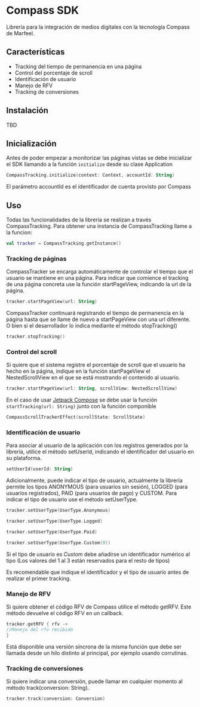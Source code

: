 # Compass SDK
Librería para la integración de medios digitales con la tecnología Compass de Marfeel.

## Características

- Tracking del tiempo de permanencia en una página
- Control del porcentaje de scroll
- Identificación de usuario
- Manejo de RFV
- Tracking de conversiones

## Instalación

TBD

## Inicialización

Antes de poder empezar a monitorizar las páginas vistas se debe inicializar el SDK llamando a la función `initialize` desde su clase Application

```kotlin
CompassTracking.initialize(context: Context, accountId: String)
```
El parámetro accountId es el identificador de cuenta provisto por Compass

## Uso

Todas las funcionalidades de la librería se realizan a través CompassTracking. Para obtener una instancia de CompassTracking llame a la funcion:

```kotlin
val tracker = CompassTracking.getInstance()
```

### Tracking de páginas

CompassTracker se encarga automáticamente de controlar el tiempo que el usuario se mantiene en una página. Para indicar que comience el tracking de una página concreta use la función startPageView, indicando la url de la página.

```kotlin
tracker.startPageView(url: String)
```

CompassTracker continuará registrando el tiempo de permanencia en la página hasta que se llame de nuevo a startPageView con una url diferente. O bien si el desarrollador lo indica mediante el método stopTracking()

```kotlin
tracker.stopTracking()
```

### Control del scroll

Si quiere que el sistema registre el porcentaje de scroll que el usuario ha hecho en la página, indique en la función startPageView el NestedScrollView en el que se está mostrando el contenido al usuario.

```kotlin
tracker.startPageView(url: String, scrollView: NestedScrollView)
```

En el caso de usar [Jetpack Compose](https://developer.android.com/jetpack/compose) se debe usar la función `startTracking(url: String)` junto con la función componible

```kotlin
CompassScrollTrackerEffect(scrollState: ScrollState)
```

### Identificación de usuario

Para asociar al usuario de la aplicación con los registros generados por la librería, utilice el método setUserId, indicando el identificador del usuario en su plataforma.

```kotlin
setUserId(userId: String)
```

Adicionalmente, puede indicar el tipo de usuario, actualmente la librería permite los tipos ANONYMOUS (para usuarios sin sesión), LOGGED (para usuarios registrados), PAID (para usuarios de pago) y CUSTOM. Para indicar el tipo de usuario use el método setUserType.

```kotlin
tracker.setUserType(UserType.Anonymous)

tracker.setUserType(UserType.Logged)

tracker.setUserType(UserType.Paid)

tracker.setUserType(UserType.Custom(9))
```
Si el tipo de usuario es *Custom* debe añadirse un identificador numérico al tipo (Los valores del 1 al 3 están reservados para el resto de tipos)

Es recomendable que indique el identificador y el tipo de usuario antes de realizar el primer tracking.

### Manejo de RFV

Si quiere obtener el código RFV de Compass utilice el método getRFV. Este método devuelve el código RFV en un callback.

```kotlin
tracker.getRFV { rfv ->
//Manejo del rfv recibido
}
```

Está disponible una versión síncrona de la misma función que debe ser llamada desde un hilo distinto al principal, por ejemplo usando corrutinas.


### Tracking de conversiones

Si quiere indicar una conversión, puede llamar en cualquier momento al método track(conversion: String).

```kotlin
tracker.track(conversion: Conversion)
```
